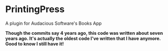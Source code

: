 # PrintingPress
A plugin for Audacious Software's Books App

__Though the commits say 4 years ago, this code was written about seven years ago. It's actually the oldest code I've written that I have anymore. Good to know I still have it!__
